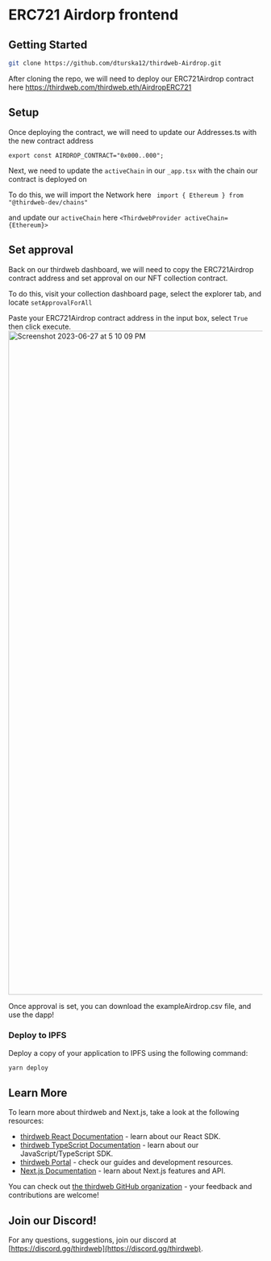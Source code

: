 # ERC721 Airdorp frontend

## Getting Started

```bash
git clone https://github.com/dturska12/thirdweb-Airdrop.git
```

After cloning the repo, we will need to deploy our ERC721Airdrop contract here https://thirdweb.com/thirdweb.eth/AirdropERC721

## Setup

Once deploying the contract, we will need to update our Addresses.ts with the new contract address

```export const AIRDROP_CONTRACT="0x000..000";```

Next, we need to update the `activeChain` in our `_app.tsx` with the chain our contract is deployed on

To do this, we will import the Network here ```
import { Ethereum } from "@thirdweb-dev/chains"```

and update our `activeChain` here ```<ThirdwebProvider activeChain={Ethereum}>```

## Set approval

Back on our thirdweb dashboard, we will need to copy the ERC721Airdrop contract address and set approval on our NFT collection contract. 

To do this, visit your collection dashboard page, select the explorer tab, and locate `setApprovalForAll`

Paste your ERC721Airdrop contract address in the input box, select `True` then click execute. 
<img width="1315" alt="Screenshot 2023-06-27 at 5 10 09 PM" src="https://github.com/dturska12/thirdweb-Airdrop/assets/86588710/a6196bef-a145-4acb-8e1c-1ae5c204cfc6">

Once approval is set, you can download the exampleAirdrop.csv file, and use the dapp!
### Deploy to IPFS

Deploy a copy of your application to IPFS using the following command:

```bash
yarn deploy
```

## Learn More

To learn more about thirdweb and Next.js, take a look at the following resources:

- [thirdweb React Documentation](https://docs.thirdweb.com/react) - learn about our React SDK.
- [thirdweb TypeScript Documentation](https://docs.thirdweb.com/typescript) - learn about our JavaScript/TypeScript SDK.
- [thirdweb Portal](https://docs.thirdweb.com) - check our guides and development resources.
- [Next.js Documentation](https://nextjs.org/docs) - learn about Next.js features and API.

You can check out [the thirdweb GitHub organization](https://github.com/thirdweb-dev) - your feedback and contributions are welcome!

## Join our Discord!

For any questions, suggestions, join our discord at [https://discord.gg/thirdweb](https://discord.gg/thirdweb).
